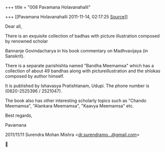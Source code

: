 +++
title = "008 Pavamana Holavanahalli"

+++
[[Pavamana Holavanahalli	2011-11-14, 02:17:25 [Source](https://groups.google.com/g/bvparishat/c/VlfcH8SDJxc)]]



Dear all,

There is an exquisite collection of badhas with picture illustration composed by renowned scholar

Bannanje Govindacharya in his book commentary on Madhvavijaya (in Sanskrit).

There is a separate parishishta named "Bandha Meemamsa" which has a collection of about 49 bandhas along with pictureillustration and the shlokas composed by author himself.

It is published by Ishavasya Pratishtanam, Udupi. The phone number is (0820-2525396 / 2521047).

The book also has other interesting scholarly topics such as "Chando Meemamsa", "Alankara Meemamsa", "Kaavya Meemamsa" etc.



Best regards,

Pavamana  
  

2011/11/11 Surendra Mohan Mishra \<[dr.surendramo...@gmail.com]()\>



